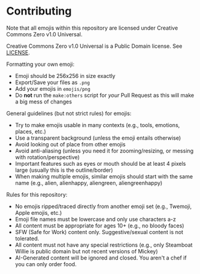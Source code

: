 # Contributing
Note that all emojis within this repository are licensed under Creative Commons Zero v1.0 Universal.

Creative Commons Zero v1.0 Universal is a Public Domain license. See [LICENSE](./LICENSE).

Formatting your own emoji:
- Emoji should be 256x256 in size exactly
- Export/Save your files as `.png`
- Add your emojis in `emojis/png`
- Do **not** run the `make:others` script for *your* Pull Request as this will make a big mess of changes

General guidelines (but not strict rules) for emojis:
- Try to make emojis usable in many contexts (e.g., tools, emotions, places, etc.)
- Use a transparent background (unless the emoji entails otherwise)
- Avoid looking out of place from other emojis
- Avoid anti-aliasing (unless you need it for zooming/resizing, or messing with rotation/perspective)
- Important features such as eyes or mouth should be at least 4 pixels large (usually this is the outline/border)
- When making multiple emojis, similar emojis should start with the same name (e.g., alien, alienhappy, aliengreen, aliengreenhappy)

Rules for this repository:
- No emojis ripped/traced directly from another emoji set (e.g., Twemoji, Apple emojis, etc.)
- Emoji file names must be lowercase and only use characters a-z
- All content must be appropriate for ages 10+ (e.g., no bloody faces)
- SFW (Safe for Work) content only. Suggestive/sexual content is not tolerated.
- All content must not have any special restrictions (e.g., only Steamboat Willie is public domain but not recent versions of Mickey)
- AI-Generated content will be ignored and closed. You aren't a chef if you can only order food.
